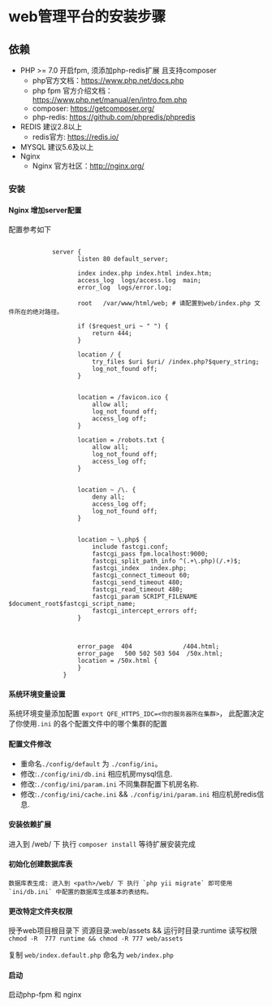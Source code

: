 # web管理平台的安装步骤

## 依赖

* PHP >= 7.0 开启fpm, 须添加php-redis扩展 且支持composer
    * php官方文档：https://www.php.net/docs.php
    * php fpm 官方介绍文档： https://www.php.net/manual/en/intro.fpm.php
    * composer: https://getcomposer.org/
    * php-redis: https://github.com/phpredis/phpredis
* REDIS 建议2.8以上
    * redis官方: https://redis.io/
* MYSQL  建议5.6及以上
* Nginx 
    * Nginx 官方社区：http://nginx.org/

### 安装

#### Nginx 增加server配置

配置参考如下

```
    
            server {
                   listen 80 default_server;
           
                   index index.php index.html index.htm;
                   access_log  logs/access.log  main;
                   error_log  logs/error.log;
           
                   root   /var/www/html/web; # 请配置到web/index.php 文件所在的绝对路径。
           
                   if ($request_uri ~ " ") {
                       return 444;
                   }
          
                   location / {
                       try_files $uri $uri/ /index.php?$query_string;
                       log_not_found off;
                   }
           
           
                   location = /favicon.ico {
                       allow all;
                       log_not_found off;
                       access_log off;
                   }
           
                   location = /robots.txt {
                       allow all;
                       log_not_found off;
                       access_log off;
                   }
           
           
                   location ~ /\. {
                       deny all;
                       access_log off;
                       log_not_found off;
                   }
           
           
                   location ~ \.php$ {
                       include fastcgi.conf;
                       fastcgi_pass fpm.localhost:9000;
                       fastcgi_split_path_info ^(.+\.php)(/.+)$;
                       fastcgi_index   index.php;
                       fastcgi_connect_timeout 60;
                       fastcgi_send_timeout 480;
                       fastcgi_read_timeout 480;
                       fastcgi_param SCRIPT_FILENAME $document_root$fastcgi_script_name;
                       fastcgi_intercept_errors off;
                   }
           
           
                 
                   error_page  404              /404.html;
                   error_page   500 502 503 504  /50x.html;
                   location = /50x.html {
                   }
               }
```
               
#### 系统环境变量设置

系统环境变量添加配置 `export QFE_HTTPS_IDC=<你的服务器所在集群>`， 此配置决定了你使用`.ini` 的各个配置文件中的哪个集群的配置
  
         
#### 配置文件修改

* 重命名`./config/default` 为 `./config/ini`。 
* 修改:`./config/ini/db.ini` 相应机房mysql信息.
* 修改:`./config/ini/param.ini` 不同集群配置下机房名称.
* 修改:`./config/ini/cache.ini` && `./config/ini/param.ini` 相应机房redis信息.

#### 安装依赖扩展

进入到 <path>/web/ 下 执行 `composer install` 等待扩展安装完成
    
#### 初始化创建数据库表
    
    数据库表生成: 进入到 <path>/web/ 下 执行 `php yii migrate` 即可使用`ini/db.ini` 中配置的数据库生成基本的表结构。

#### 更改特定文件夹权限

授予web项目根目录下 资源目录:web/assets && 运行时目录:runtime 读写权限
    `chmod -R  777 runtime && chmod -R 777 web/assets`

复制 `web/index.default.php` 命名为 `web/index.php`

#### 启动

启动php-fpm 和 nginx
